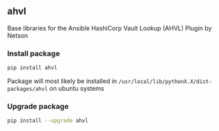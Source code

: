 ## ahvl

Base libraries for the Ansible HashiCorp Vault Lookup (AHVL) Plugin by Netson

### Install package

```bash
pip install ahvl
```

Package will most likely be installed in ```/usr/local/lib/pythonX.X/dist-packages/ahvl``` on ubuntu systems

### Upgrade package

```bash
pip install --upgrade ahvl
```
